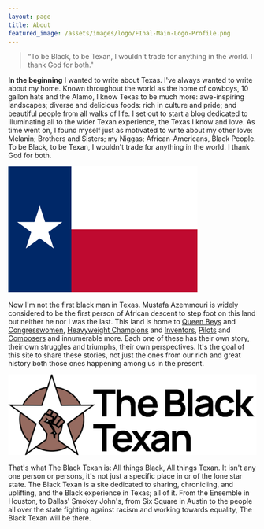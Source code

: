 ```yaml
---
layout: page
title: About
featured_image: /assets/images/logo/FInal-Main-Logo-Profile.png
---
```


<blockquote class="alignright">“To be Black, to be Texan, I wouldn't trade for anything in the world. I thank God for both."</blockquote>

**In the beginning** I wanted to write about Texas. I've always wanted to write about my home. Known throughout the world as the home of cowboys, 10 gallon hats and the Alamo, I know Texas to be much more: awe-inspiring landscapes; diverse and delicious foods: rich in culture and pride; and beautiful people from all walks of life. I set out to start a blog dedicated to illuminating all to the wider Texan experience, the Texas I know and love. As time went on, I found myself just as motivated to write about my other love: Melanin; Brothers and Sisters; my Niggas; African-Americans, Black People. To be Black, to be Texan, I wouldn't trade for anything in the world. I thank God for both.

<!--more-->

![](assets/images/posts/2020/Flag_of_Texas.png#left)

Now I'm not the first black man in Texas. Mustafa Azemmouri is widely considered to be the first person of African descent to step foot on this land but neither he nor I was the last. This land is home to [Queen Beys](https://www.instagram.com/beyonce/) and [Congresswomen](https://history.house.gov/People/Detail/16031), [Heavyweight Champions](https://www.biography.com/athlete/jack-johnson) and [Inventors](https://lemelson.mit.edu/resources/otis-boykin), [Pilots](https://www.pbs.org/wgbh/americanexperience/features/flygirls-bessie-coleman/) and [Composers](https://www.independent.co.uk/news/obituaries/barry-white-36718.html) and innumerable more. Each one of these has their own story, their own struggles and triumphs, their own perspectives. It's the goal of this site to share these stories, not just the ones from our rich and great history both those ones happening among us in the present.

![](assets/images/logo/main-logo-brand.svg#wide)

That's what The Black Texan is: All things Black, All things Texan. It isn't any one person or persons, it's not just a specific place in or of the lone star state. The Black Texan is a site dedicated to sharing, chronicling, and uplifting, and the Black experience in Texas; all of it. From the Ensemble in Houston, to Dallas' Smokey John's, from Six Square in Austin to the people all over the state fighting against racism and working towards equality, The Black Texan will be there.
